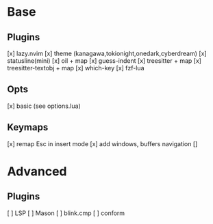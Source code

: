 # Base

## Plugins

[x] lazy.nvim
[x] theme (kanagawa,tokionight,onedark,cyberdream)
[x] statusline(mini)
[x] oil + map
[x] guess-indent
[x] treesitter + map
[x] treesitter-textobj + map
[x] which-key
[x] fzf-lua

## Opts
[x] basic (see options.lua)

## Keymaps
[x] remap Esc in insert mode
[x] add windows, buffers navigation
[]

# Advanced
## Plugins
[ ] LSP
[ ] Mason
[ ] blink.cmp
[ ] conform

